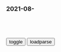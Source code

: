 ### 2021-08-　

```note
```

<table id="tbc" style="white-space:pre-wrap">
</table>
<button onclick="toggleb()">toggle</button>
<button onclick="loadparse()">loadparse</button>
<br>
<!-- 🌸<br>🍅-　-🍑<hr>🍀 --> <textarea rows="30" cols="100" style="display: none" id="tar">

袁腾f聊y朗卖淫嫖娼：g兰经允许的
https://www.youtube.com/watch?v=jK7DFhoMbzo

临时婚姻，满足几个条件

x尼派虽然没有临时婚姻，但是有一个叫旅行者婚姻，法律条文跟s叶派基本一样。

别看现在基督教徒人模狗样，历史上也出现过各种问题。

基督教在中世纪末期搞了一场轰轰烈烈的女巫审判运动，通过铲除女巫维护教皇的q力，稳定sh治安。

所有神职人员都要参加猎杀女巫的行动，这条敕令发布后有大约10万女巫被猎杀，手段极其残忍，砍头都是轻的。分辨女巫基本靠猜，看着像就抓起来。

西班牙教会记录这么个故事，有个女的被怀疑是女巫逮捕了，先用水刑折磨她。就是给犯人灌大量的水然后踩肚子，然后把她反吊在房梁上，这女的胳膊都快断了，实在忍不住，哀求神职人员说您告诉我该说什么，只要把我放下来，让我说什么都行。

专访育碧zg：我们都希望看到zg题材的《刺客信条
https://baijiahao.baidu.com/s?id=1707780387083785033&wfr=spider&for=pc

b度网友369f301
谁敢做zg题材啊，而且是刺客。做出来能不能过s就不提了，凡涉及zg，必然会被喷死，喷到公司倒闭为止。你说做大秦故事，你敢刺杀秦王吗？历史人物，谁允许你刺杀的？荆轲也不行。你这是辱h知道不？还有只要是东方人物东方建筑等一切能联想到zg的，都不允许破坏不准动，zg的房子不能破损，zg的玻璃不允许打碎，zg的人不能被伤害，凡是出现武士刀的地方统一改名为唐刀，凡是涉及和服韩服的统一改名为h服。不然zg的“爱g志士”喷死你。连g内都只拍架空的仙侠恋爱剧，更不可能出现外国人做的zg题材。zg的刺客都讲究千里独行的潇洒，跟刺客信条和老外讲组织讲团队的理念就不合。你要是把zg的历史人物弄到什么组织，会被骂惨。

c级无名氏4
畏手畏脚，一股子小家子气

电视剧正在抛弃男观众，因为，有女观众就够了
https://baijiahao.baidu.com/s?id=1707766375295605359&wfr=spider&for=pc

得女观众者得天下”，这句话正在成为国产电视剧制作方和投资方推崇的真理，女性题材也因而成了目前国产剧的首选主题。

你害我，我害你，蜜雪冰城甜蜜蜜
https://www.bilibili.com/video/BV1S5411K7eV

蜜雪冰城舔咪咪
https://space.bilibili.com/1816729/dynamic

上行下效
https://baike.baidu.com/item/上行下效

春秋时，齐景公自从宰相晏婴死了之后，一直没有人当面指责他的过失，因此心中感到很苦闷。

有一天，齐景公欢宴文武百官，席散以后，一起到广场上射箭取乐。每当齐景公射一支箭，即使没有射中箭鹊的中心，文武百官都是高声喝彩：“好呀！妙呀！”“真是箭法如神，举世无双。

国王喜欢人家奉承，自然，群臣也就常向大王奉承了。

说苑·君道
https://baike.baidu.com/item/说苑·君道

今君不是之慎而纵恣焉，不亡必弑。”灵公闻之，以泄冶为妖言而杀之，后果弑于征舒。

晏子曰：“臣闻为地战者不能成王，为禄仕者不能成政

明主者有三惧，一曰处尊位而恐不闻其过，二曰得意而恐骄，三曰闻天下之至言而恐不能行，何以识其然也？

齐景公出猎，上山见虎，下泽见蛇，归召晏子而问之曰：“今日寡人出猎，上山则见虎，下泽则见蛇，殆所谓之不祥也。”晏子曰：“国有三不祥，是不与焉，夫有贤而不知，一不祥；知而不用，二不祥；用而不任，三不祥也；所谓不祥乃若此者也。今山上见虎，虎之室也，下泽见蛇，蛇之穴也，如虎之室，如蛇之穴而见之，曷为不祥也。

齐景公游于蒌，闻晏子卒，公乘舆素服，驿而驱之，自以为迟，下车而趋，知不若车之速，则又乘，比至于国者四下而趋，行哭而往矣，至伏尸而号曰：“子大夫日夜责寡人，不遗尺寸，寡人犹且淫泆而不收，怨罪重积于百姓。今天降祸于齐国，不加寡人而加夫子，齐国之社稷危矣，百姓将谁告矣？

晏子没十有七年，景公饮诸大夫酒，公射出质，堂上唱善，若出一口，公作色太息，播弓矢。弦章入，公曰：“章，自吾失晏子，于今十有七年，未尝闻吾过不善，今射出质而唱善者，若出一口。”弦章对曰：“此诸臣之不肖也，知不足知君之善，勇不足以犯君之颜色。然而有一焉，臣闻之：君好之，则臣服之；君嗜之，则臣食之。夫尺蠖食黄，则其身黄，食苍则其身苍；君其犹有陷人言乎？”公曰：“善！今日之言，章为君，我为臣。

齐人弑其君，鲁襄公援戈而起曰：“孰臣而敢杀其君乎？”师惧曰：“夫齐君治之不能，任之不肖，纵一人之欲以虐万夫之性，非所以立君也。其身死自取之也；

孔子曰：夏道不亡，商德不作；商德不亡，周德不作；周德不亡，春秋不作；春秋作而后君子知周道亡也。故上下相亏也，犹水火之相灭也，人君不可不察而大盛其臣下，此私门盛而公家毁也，人君不察焉，则锅家危殆矣。

司城子罕相宋，谓宋君曰：“国家之危定，百姓之治乱，在君行之赏罚也；赏当则贤人劝，罚得则奸人止；赏罚不当，则贤人不劝，奸人不止，奸邪比周，欺上蔽主，以争爵禄，不可不慎也。夫赏赐让与者，人之所好也，君自行之；刑罚杀戮者，人之所恶也，臣请当之。”君曰：“善，子主其恶，寡人行其善，吾知不为诸侯笑矣。”于是宋君行赏赐而与子罕刑罚，国人知刑戮之威，专在子罕也，大臣亲也，百姓附之，居期年，子罕逐其君而尊其政，故曰：无弱君无强大夫。老子曰：“鱼不可脱于渊，国之利器，不可以借人。”此之谓也。

菊次郎的夏天>一个木讷小男孩和一个温柔流氓的故事
https://baijiahao.baidu.com/s?id=1655380752348785790&wfr=spider&for=pc

温情的北野武，诗意的久石让，不是每个孩子都拥有如此快乐的暑假
https://haokan.baidu.com/v?vid=18220210684583489028&pd=bjh

无人生还
https://zhuanlan.zhihu.com/p/41957542

十个小士兵，出门打牙祭；不幸噎住喉，十个只剩九。

十个印第安小男孩——《无人生还
https://zhuanlan.zhihu.com/p/26007137

九个印地安小男孩，深夜不寐真困乏；
倒头一睡睡死啦，九个只剩八。

https://pic2.zhimg.com/v2-378deb08d55fc429532037dc3af4d51c.jpg

一个印第安女孩给殖m者送玉米，拯救了弗吉尼亚，改变了美g历史
https://baijiahao.baidu.com/s?id=1672519546089238384&wfr=spider&for=pc

</textarea> <!-- 🍀<br>🍑-　-🍅<hr>🌸 -->

```tip
```

<script src="https://cdn.jsdelivr.net/npm/jquery@3.5.1/dist/jquery.min.js"></script>

<link rel="stylesheet" href="https://cdn.jsdelivr.net/gh/fancyapps/fancybox@3.5.7/dist/jquery.fancybox.min.css" />
<script src="https://cdn.jsdelivr.net/gh/fancyapps/fancybox@3.5.7/dist/jquery.fancybox.min.js"></script>

<script type="text/javascript">

var __urlRegex = /(\b(https?|ftp|file):\/\/[-A-Z0-9+&@#\/%?=~_|!:,.;]*[-A-Z0-9+&@#\/%=~_|])/ig;
var __imgRegex = /\.(?:jpe?g|gif|png)$/i;

loadparse();

function parseURL($string){

    var exp = __urlRegex;
    return $string.replace(exp,function(match){
            __imgRegex.lastIndex=0;
            if(__imgRegex.test(match)){
                return '<a data-fancybox="gallery" href="' + match.replace("/p=700", "")
                 + '"><img src="' + match.replace("/p=700", "/p=160x200")+'" width="64"></a>';
            }
            else{
                return '<a href="' + match + '" target="_blank">' + match + '</a>';
            }
        }
    );
}

function loadparse() {
  tbc.innerHTML = parseURL(tar.value);
}

function toggleb() {
  var x = document.getElementById("tar");
  if (x.style.display === "none") {
    x.style.display = "";
  } else {
    x.style.display = "none";
  }
}

</script>
